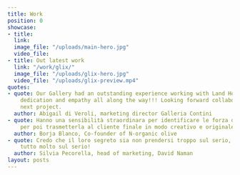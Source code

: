 ```yaml
---
title: Work
position: 0
showcase:
- title: 
  link: 
  image_file: "/uploads/main-hero.jpg"
  video_file: 
- title: Out latest work
  link: "/work/glix/"
  image_file: "/uploads/glix-hero.jpg"
  video_file: "/uploads/glix-preview.mp4"
quotes:
- quote: Our Gallery had an outstanding experience working with Land Ho. Professionalism,
    dedication and empathy all along the way!!! Looking forward collaborating in our
    next project.
  author: Abigail di Veroli, marketing director Galleria Contini
- quote: Hanno una sensibilità straordinara per identificare le forza del prodotto
    per poi trasmetterla al cliente finale in modo creativo e originale
  author: Borja Blanco, Co-founder of N-organic olive
- quote: Credo che il loro segreto sia non prendersi troppo sul serio, e prendere
    tutto molto sul serio!
  author: Silvia Pecorella, head of marketing, David Naman
layout: posts
---
```


